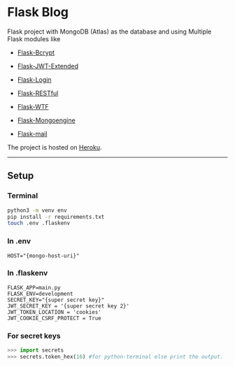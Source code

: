 # Flask Blog

Flask project with MongoDB (Atlas) as the database and using Multiple Flask modules like

* [Flask-Bcrypt](https://flask-bcrypt.readthedocs.io/en/latest/)

* [Flask-JWT-Extended](https://flask-jwt-extended.readthedocs.io/en/stable/)

* [Flask-Login](https://flask-login.readthedocs.io/en/latest/)

* [Flask-RESTful](https://flask-restful.readthedocs.io/en/latest/)

* [Flask-WTF](https://flask-wtf.readthedocs.io/en/stable/)

* [Flask-Mongoengine](http://docs.mongoengine.org/projects/flask-mongoengine/en/latest/)

* [Flask-mail](https://pythonhosted.org/Flask-Mail/)

The project is hosted on [Heroku](https://project-flask-blog.herokuapp.com/).

---

## Setup

### Terminal

``` bash
python3 -m venv env
pip install -r requirements.txt
touch .env .flaskenv
```

### In .env

``` env
HOST="{mongo-host-uri}"
```

### In .flaskenv

``` flaskenv
FLASK_APP=main.py
FLASK_ENV=development
SECRET_KEY="{super secret key}"
JWT_SECRET_KEY = '{super secret key 2}'
JWT_TOKEN_LOCATION = 'cookies'
JWT_COOKIE_CSRF_PROTECT = True
```

### For secret keys

``` python
>>> import secrets
>>> secrets.token_hex(16) #for python-terminal else print the output.
```

